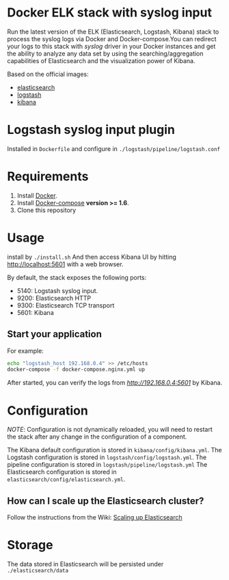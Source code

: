 # Docker ELK stack with syslog input

Run the latest version of the ELK (Elasticsearch, Logstash, Kibana) stack to process the syslog logs via Docker and Docker-compose.You can redirect your logs to this stack with *syslog* driver in your Docker instances and get the ability to analyze any data set by using the searching/aggregation capabilities of Elasticsearch and the visualization power of Kibana. 

Based on the official images:

* [elasticsearch](https://github.com/elastic/elasticsearch-docker)
* [logstash](https://github.com/elastic/logstash-docker)
* [kibana](https://github.com/elastic/kibana-docker)

# Logstash syslog input plugin

Installed in `Dockerfile` and configure in `./logstash/pipeline/logstash.conf`

# Requirements

1. Install [Docker](http://docker.io).
2. Install [Docker-compose](http://docs.docker.com/compose/install/) **version >= 1.6**.
3. Clone this repository

# Usage

install by `./install.sh`
And then access Kibana UI by hitting [http://localhost:5601](http://localhost:5601) with a web browser.

By default, the stack exposes the following ports:
* 5140: Logstash syslog input.
* 9200: Elasticsearch HTTP
* 9300: Elasticsearch TCP transport
* 5601: Kibana

## Start your application

For example:

```bash
echo "logstash_host 192.168.0.4" >> /etc/hosts
docker-compose -f docker-compose.nginx.yml up
```

After started, you can verify the logs from *http://192.168.0.4:5601* by Kibana.

# Configuration

*NOTE*: Configuration is not dynamically reloaded, you will need to restart the stack after any change in the configuration of a component.

The Kibana default configuration is stored in `kibana/config/kibana.yml`.
The Logstash configuration is stored in `logstash/config/logstash.yml`.
The pipeline configuration is stored in `logstash/pipeline/logstash.yml`
The Elasticsearch configuration is stored in `elasticsearch/config/elasticsearch.yml`.

## How can I scale up the Elasticsearch cluster?

Follow the instructions from the Wiki: [Scaling up Elasticsearch](https://github.com/deviantony/docker-elk/wiki/Elasticsearch-cluster)

# Storage

The data stored in Elasticsearch will be persisted under `./elasticsearch/data`

